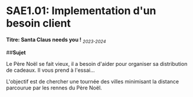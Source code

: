 # SAE1.01: Implementation d'un besoin client

**Titre: Santa Claus needs you !** <sub>*2023-2024*</sub>

##**Sujet**

Le Père Noël se fait vieux, il a besoin d'aider pour organiser sa distribution de cadeaux. Il vous prend à l'essai...


L'objectif est de chercher une tournée des villes minimisant la distance parcourue par les rennes du Père Noël.
